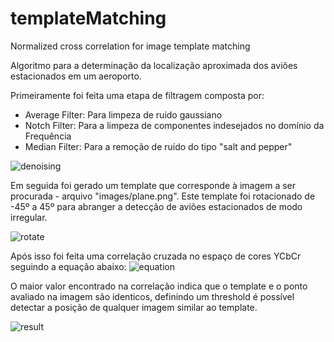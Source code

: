 # templateMatching
Normalized cross correlation for image template matching

Algoritmo para a determinação da localização aproximada dos aviões estacionados em um aeroporto.

Primeiramente foi feita uma etapa de filtragem composta por:
+ Average Filter: Para limpeza de ruido gaussiano
+ Notch Filter: Para a limpeza de componentes indesejados no domínio da Frequência
+ Median Filter: Para a remoção de ruído do tipo "salt and pepper"

![denoising](images/denoising.png?raw=true)

Em seguida foi gerado um template que corresponde à imagem a ser procurada - arquivo "images/plane.png". Este template foi rotacionado de -45º a 45º para abranger a detecção de aviões estacionados de modo irregular.

![rotate](images/rotate.png?raw=true)

Após isso foi feita uma correlação cruzada no espaço de cores YCbCr seguindo a equação abaixo:
![equation](images/equation.png?raw=true)


O maior valor encontrado na correlação indica que o template e o ponto avaliado na imagem são identicos, definindo um threshold é possível detectar a posição de qualquer imagem similar ao template.

![result](images/result.png?raw=true)

